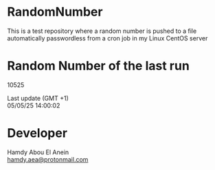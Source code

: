 # RandomNumber    
This is a test repository where a random number is pushed to a file automatically passwordless from a cron job in my Linux CentOS server    
# Random Number of the last run   
10525
      
Last update (GMT +1)    
05/05/25 14:00:02
# Developer    
Hamdy Abou El Anein   
hamdy.aea@protonmail.com
